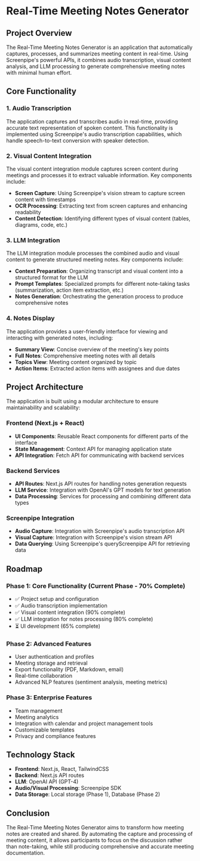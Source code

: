 # Real-Time Meeting Notes Generator

## Project Overview

The Real-Time Meeting Notes Generator is an application that automatically captures, processes, and summarizes meeting content in real-time. Using Screenpipe's powerful APIs, it combines audio transcription, visual content analysis, and LLM processing to generate comprehensive meeting notes with minimal human effort.

## Core Functionality

### 1. Audio Transcription

The application captures and transcribes audio in real-time, providing accurate text representation of spoken content. This functionality is implemented using Screenpipe's audio transcription capabilities, which handle speech-to-text conversion with speaker detection.

### 2. Visual Content Integration

The visual content integration module captures screen content during meetings and processes it to extract valuable information. Key components include:

- **Screen Capture**: Using Screenpipe's vision stream to capture screen content with timestamps
- **OCR Processing**: Extracting text from screen captures and enhancing readability
- **Content Detection**: Identifying different types of visual content (tables, diagrams, code, etc.)

### 3. LLM Integration

The LLM integration module processes the combined audio and visual content to generate structured meeting notes. Key components include:

- **Context Preparation**: Organizing transcript and visual content into a structured format for the LLM
- **Prompt Templates**: Specialized prompts for different note-taking tasks (summarization, action item extraction, etc.)
- **Notes Generation**: Orchestrating the generation process to produce comprehensive notes

### 4. Notes Display

The application provides a user-friendly interface for viewing and interacting with generated notes, including:

- **Summary View**: Concise overview of the meeting's key points
- **Full Notes**: Comprehensive meeting notes with all details
- **Topics View**: Meeting content organized by topic
- **Action Items**: Extracted action items with assignees and due dates

## Project Architecture

The application is built using a modular architecture to ensure maintainability and scalability:

### Frontend (Next.js + React)

- **UI Components**: Reusable React components for different parts of the interface
- **State Management**: Context API for managing application state
- **API Integration**: Fetch API for communicating with backend services

### Backend Services

- **API Routes**: Next.js API routes for handling notes generation requests
- **LLM Service**: Integration with OpenAI's GPT models for text generation
- **Data Processing**: Services for processing and combining different data types

### Screenpipe Integration

- **Audio Capture**: Integration with Screenpipe's audio transcription API
- **Visual Capture**: Integration with Screenpipe's vision stream API
- **Data Querying**: Using Screenpipe's queryScreenpipe API for retrieving data

## Roadmap

### Phase 1: Core Functionality (Current Phase - 70% Complete)

- ✅ Project setup and configuration
- ✅ Audio transcription implementation
- ✅ Visual content integration (90% complete)
- ✅ LLM integration for notes processing (80% complete)
- ⏳ UI development (65% complete)

### Phase 2: Advanced Features

- User authentication and profiles
- Meeting storage and retrieval
- Export functionality (PDF, Markdown, email)
- Real-time collaboration
- Advanced NLP features (sentiment analysis, meeting metrics)

### Phase 3: Enterprise Features

- Team management
- Meeting analytics
- Integration with calendar and project management tools
- Customizable templates
- Privacy and compliance features

## Technology Stack

- **Frontend**: Next.js, React, TailwindCSS
- **Backend**: Next.js API routes
- **LLM**: OpenAI API (GPT-4)
- **Audio/Visual Processing**: Screenpipe SDK
- **Data Storage**: Local storage (Phase 1), Database (Phase 2)

## Conclusion

The Real-Time Meeting Notes Generator aims to transform how meeting notes are created and shared. By automating the capture and processing of meeting content, it allows participants to focus on the discussion rather than note-taking, while still producing comprehensive and accurate meeting documentation. 
